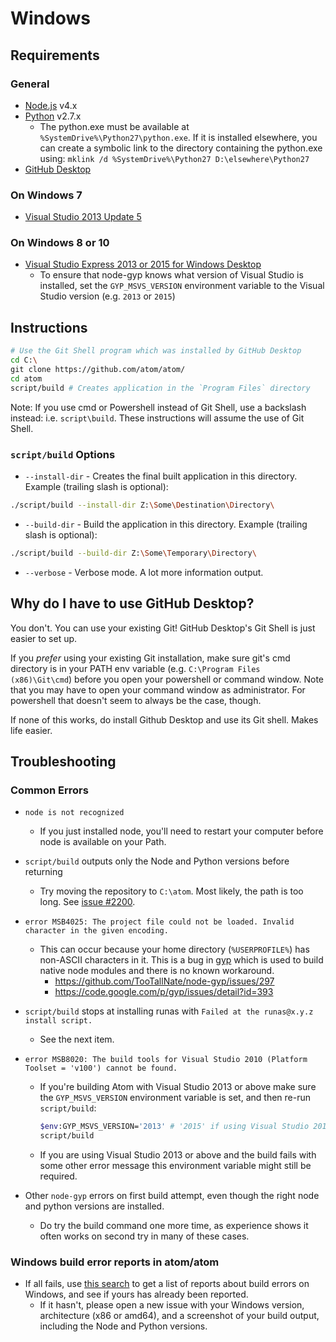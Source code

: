 # Windows

## Requirements

### General
  * [Node.js](http://nodejs.org/en/download/) v4.x
  * [Python](https://www.python.org/downloads/) v2.7.x
    * The python.exe must be available at `%SystemDrive%\Python27\python.exe`.
      If it is installed elsewhere, you can create a symbolic link to the
      directory containing the python.exe using:
      `mklink /d %SystemDrive%\Python27 D:\elsewhere\Python27`
  * [GitHub Desktop](http://desktop.github.com/)

### On Windows 7
  * [Visual Studio 2013 Update 5](http://www.visualstudio.com/en-us/downloads/download-visual-studio-vs#DownloadFamilies_4)

### On Windows 8 or 10
  * [Visual Studio Express 2013 or 2015 for Windows Desktop](http://www.visualstudio.com/en-us/downloads/download-visual-studio-vs#DownloadFamilies_2)
    * To ensure that node-gyp knows what version of Visual Studio is installed, set the `GYP_MSVS_VERSION` environment variable to the Visual Studio version (e.g. `2013` or `2015`)

## Instructions

```bash
# Use the Git Shell program which was installed by GitHub Desktop
cd C:\
git clone https://github.com/atom/atom/
cd atom
script/build # Creates application in the `Program Files` directory
```
Note: If you use cmd or Powershell instead of Git Shell, use a backslash instead: i.e. `script\build`.
These instructions will assume the use of Git Shell.

### `script/build` Options
  * `--install-dir` - Creates the final built application in this directory. Example (trailing slash is optional):
```bash
./script/build --install-dir Z:\Some\Destination\Directory\
```
  * `--build-dir` - Build the application in this directory. Example (trailing slash is optional):
```bash
./script/build --build-dir Z:\Some\Temporary\Directory\
```
  * `--verbose` - Verbose mode. A lot more information output.

## Why do I have to use GitHub Desktop?

You don't. You can use your existing Git! GitHub Desktop's Git Shell is just easier to set up.

If you _prefer_ using your existing Git installation, make sure git's cmd directory is in your PATH env variable (e.g. `C:\Program Files (x86)\Git\cmd`) before you open your powershell or command window.
Note that you may have to open your command window as administrator. For powershell that doesn't seem to always be the case, though.

If none of this works, do install Github Desktop and use its Git shell. Makes life easier.

## Troubleshooting

### Common Errors
* `node is not recognized`

  * If you just installed node, you'll need to restart your computer before node is
  available on your Path.

* `script/build` outputs only the Node and Python versions before returning

  * Try moving the repository to `C:\atom`. Most likely, the path is too long.
    See [issue #2200](https://github.com/atom/atom/issues/2200).

* `error MSB4025: The project file could not be loaded. Invalid character in the given encoding.`

  * This can occur because your home directory (`%USERPROFILE%`) has non-ASCII
    characters in it. This is a bug in [gyp](https://code.google.com/p/gyp/)
    which is used to build native node modules and there is no known workaround.
    * https://github.com/TooTallNate/node-gyp/issues/297
    * https://code.google.com/p/gyp/issues/detail?id=393

* `script/build` stops at installing runas with `Failed at the runas@x.y.z install script.`

  * See the next item.

* `error MSB8020: The build tools for Visual Studio 2010 (Platform Toolset = 'v100') cannot be found.`

  * If you're building Atom with Visual Studio 2013 or above make sure the `GYP_MSVS_VERSION` environment variable is set, and then re-run `script/build`:

    ```bash
    $env:GYP_MSVS_VERSION='2013' # '2015' if using Visual Studio 2015, and so on
    script/build
    ```
  * If you are using Visual Studio 2013 or above and the build fails with some other error message this environment variable might still be required.

* Other `node-gyp` errors on first build attempt, even though the right node and python versions are installed.
  * Do try the build command one more time, as experience shows it often works on second try in many of these cases.

### Windows build error reports in atom/atom
* If all fails, use [this search](https://github.com/atom/atom/search?q=label%3Abuild-error+label%3Awindows&type=Issues) to get a list of reports about build errors on Windows, and see if yours has already been reported.
    * If it hasn't, please open a new issue with your Windows version, architecture (x86 or amd64), and a screenshot of your build output, including the Node and Python versions.
